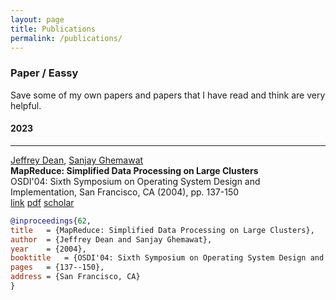 ```yaml
---
layout: page
title: Publications
permalink: /publications/
---
```


### Paper / Eassy

Save some of my own papers and papers that I have read and think are very helpful.

#### 2023

***

[Jeffrey Dean](https://research.google/people/jeff/), [Sanjay Ghemawat](https://research.google/people/SanjayGhemawat/)<br>
**MapReduce: Simplified Data Processing on Large Clusters**<br>
OSDI'04: Sixth Symposium on Operating System Design and Implementation, San Francisco, CA (2004), pp. 137-150<br>
[link](https://research.google/pubs/pub62/) [pdf](https://research.google/pubs/pub62.pdf) [scholar](https://scholar.google.com/scholar?lr&ie=UTF-8&oe=UTF-8&q=MapReduce%3A+Simplified+Data+Processing+on+Large+Clusters+Dean+)
```bibtex
@inproceedings{62,
title	= {MapReduce: Simplified Data Processing on Large Clusters},
author	= {Jeffrey Dean and Sanjay Ghemawat},
year	= {2004},
booktitle	= {OSDI'04: Sixth Symposium on Operating System Design and Implementation},
pages	= {137--150},
address	= {San Francisco, CA}
}
```
